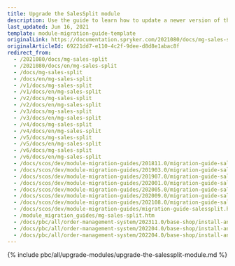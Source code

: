 ```yaml
---
title: Upgrade the SalesSplit module
description: Use the guide to learn how to update a newer version of the SalesSplit module for your Spryker Cloud Commerce OS project.
last_updated: Jun 16, 2021
template: module-migration-guide-template
originalLink: https://documentation.spryker.com/2021080/docs/mg-sales-split
originalArticleId: 69221dd7-e110-4c2f-9dee-d8d8e1abac8f
redirect_from:
  - /2021080/docs/mg-sales-split
  - /2021080/docs/en/mg-sales-split
  - /docs/mg-sales-split
  - /docs/en/mg-sales-split
  - /v1/docs/mg-sales-split
  - /v1/docs/en/mg-sales-split
  - /v2/docs/mg-sales-split
  - /v2/docs/en/mg-sales-split
  - /v3/docs/mg-sales-split
  - /v3/docs/en/mg-sales-split
  - /v4/docs/mg-sales-split
  - /v4/docs/en/mg-sales-split
  - /v5/docs/mg-sales-split
  - /v5/docs/en/mg-sales-split
  - /v6/docs/mg-sales-split
  - /v6/docs/en/mg-sales-split
  - /docs/scos/dev/module-migration-guides/201811.0/migration-guide-salessplit.html
  - /docs/scos/dev/module-migration-guides/201903.0/migration-guide-salessplit.html
  - /docs/scos/dev/module-migration-guides/201907.0/migration-guide-salessplit.html
  - /docs/scos/dev/module-migration-guides/202001.0/migration-guide-salessplit.html
  - /docs/scos/dev/module-migration-guides/202005.0/migration-guide-salessplit.html
  - /docs/scos/dev/module-migration-guides/202009.0/migration-guide-salessplit.html
  - /docs/scos/dev/module-migration-guides/202108.0/migration-guide-salessplit.html
  - /docs/scos/dev/module-migration-guides/migration-guide-salessplit.html
  - /module_migration_guides/mg-sales-split.htm
  - /docs/pbc/all/order-management-system/202311.0/base-shop/install-and-update/upgrade-modules/upgrade-the-salessplit-module.html
  - /docs/pbc/all/order-management-system/202204.0/base-shop/install-and-upgrade/upgrade-modules/upgrade-the-salessplit-module.html
  - /docs/pbc/all/order-management-system/202204.0/base-shop/install-and-upgrade/upgrade-modules/upgrade-the-salessplit-module.html
---
```


{% include pbc/all/upgrade-modules/upgrade-the-salessplit-module.md %} <!-- To edit, see /_includes/pbc/all/upgrade-modules/upgrade-the-salessplit-module.md -->
